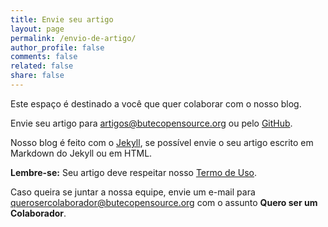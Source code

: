 ```yaml
---
title: Envie seu artigo
layout: page
permalink: /envio-de-artigo/
author_profile: false
comments: false
related: false
share: false
---
```


Este espaço é destinado a você que quer colaborar com o nosso blog.

Envie seu artigo para [artigos@butecopensource.org](mailto:artigos@butecopensource.org) ou pelo [GitHub](https://github.com/ButecoOpenSource/butecoopensource.github.io).

Nosso blog é feito com o [Jekyll](https://jekyllrb.com/), se possível envie o seu artigo escrito em Markdown do Jekyll ou em HTML.

**Lembre-se:** Seu artigo deve respeitar nosso [Termo de Uso](//blog.butecopensource.org/termos-de-uso/).

Caso queira se juntar a nossa equipe, envie um e-mail para [querosercolaborador@butecopensource.org](mailto:querosercolaborador@butecopensource.org) com o assunto **Quero ser um Colaborador**.
